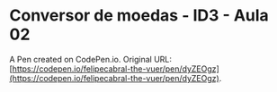 # Conversor de moedas - ID3 - Aula 02

A Pen created on CodePen.io. Original URL: [https://codepen.io/felipecabral-the-vuer/pen/dyZEOgz](https://codepen.io/felipecabral-the-vuer/pen/dyZEOgz).


